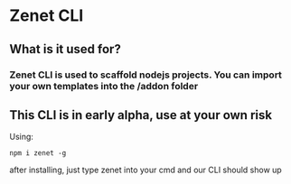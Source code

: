 # Zenet CLI
## What is it used for?
### Zenet CLI is used to scaffold nodejs projects. You can import your own templates into the **/addon** folder

## **This CLI is in early alpha, use at your own risk**

Using:
```
npm i zenet -g
```
after installing, just type zenet into your cmd and our CLI should show up